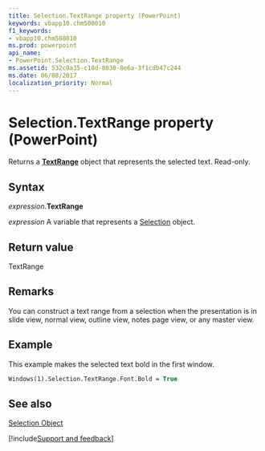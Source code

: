 ```yaml
---
title: Selection.TextRange property (PowerPoint)
keywords: vbapp10.chm508010
f1_keywords:
- vbapp10.chm508010
ms.prod: powerpoint
api_name:
- PowerPoint.Selection.TextRange
ms.assetid: 532c0a35-c18d-8030-8e6a-3f1cdb47c244
ms.date: 06/08/2017
localization_priority: Normal
---
```



# Selection.TextRange property (PowerPoint)

Returns a  **[TextRange](PowerPoint.TextRange.md)** object that represents the selected text. Read-only.


## Syntax

_expression_.**TextRange**

_expression_ A variable that represents a [Selection](PowerPoint.Selection.md) object.


## Return value

TextRange


## Remarks

You can construct a text range from a selection when the presentation is in slide view, normal view, outline view, notes page view, or any master view.


## Example

This example makes the selected text bold in the first window.


```vb
Windows(1).Selection.TextRange.Font.Bold = True
```


## See also


[Selection Object](PowerPoint.Selection.md)

[!include[Support and feedback](~/includes/feedback-boilerplate.md)]
